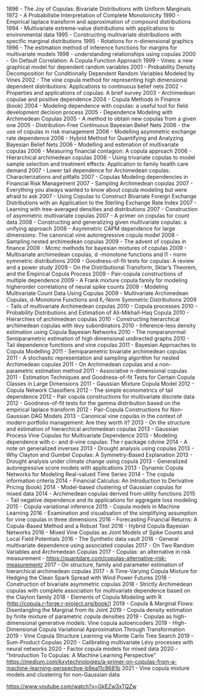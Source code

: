 1896 - The Joy of Copulas: Bivariate Distributions with Uniform Marginals
1972 - A Probabilistie Interpretation of Complete Monotonicity
1990 - Empirical laplace transform and approximation of compound distributions
1994 - Multivariate extreme-value distributions with applications to environmental data
1995 - Constructing multivariate distributions with specific marginal distributions
1995 - Rotations for n-dimensional graphics
1996 - The estimation method of inference functions for margins for multivariate models
1998 - understanding relationships using copulas
2000 - On Default Correlation: A Copula Function Approach
1999 - Vines: a new graphical model for dependent random variables
2001 - Probability Density Decomposition for Conditionally Dependent Random Variables Modeled by Vines
2002 - The vine copula method for representing high dimensional dependent distributions: Applications to continuous belief nets
2002 - Properties and applications of copulas: A brief survey
2003 - Archimedean copulae and positive dependence
2004 - Copula Methods in Finance (book)
2004 - Modeling dependence with copulas: a useful tool for field development decision process
2005 - Dependence Modeling with Archimedean Copulas
2005 - A method to obtain new copulas from a given one
2005 - Distribution-Free Continuous Bayesian Belief Nets
2006 - the use of copulas in risk management
2006 - Modelling asymmetric exchange rate dependence
2006 - Hybrid Method for Quantifying and Analyzing Bayesian Belief Nets
2006 - Modelling and estimation of multivariate copulas
2006 - Measuring financial contagion: A copula approach
2006 - Hierarchical archimedean copulas
2006 - Using trivariate copulas to model sample selection and treatment effects: Application to family health care demand
2007 - Lower tail dependence for Archimedean copulas: Characterizations and pitfalls
2007 - Copulas Modeling dependencies in Financial Risk Management
2007 - Sampling Archimedean copulas
2007 - Everything you always wanted to know about copula modeling but were afraid to ask
2007 - Using Copulas to Construct Bivariate Foreign Exchange Distributions with an Application to the Sterling Exchange Rate Index
2007 - Learning with tree-averaged densities and distributions
2007 - Construction of asymmetric multivariate copulas
2007 - A primer on copulas for count data
2008 - Constructing and generalizing given multivariate copulas: a unifying approach
2008 - Asymmetric CAPM dependence for large dimensions: The canonical vine autoregressive copula model
2008 - Sampling nested archimedean copulas
2009 - The advent of copulas in finance
2009 - Mcmc methods for bayesian mixtures of copulas
2009 - Multivariate archimedean copulas, d -monotone functions and l1 - norm symmetric distributions
2009 - Goodness-of-fit tests for copulas: A review and a power study
2009 - On the Distributional Transform, Sklar’s Theorem, and the Empirical Copula Process
2009 - Pair-copula constructions of multiple dependence
2009 - A Frank mixture copula family for modeling higherorder correlations of neural spike counts
2009 - Modeling Multivariate Count Data Using Copulas
2009 - Multivariate Archimedean Copulas, d-Monotone Functions and ℓ₁-Norm Symmetric Distributions
2009 - Tails of multivariate Archimedean copulas
2010 - Copula processes
2010 - Probability Distributions and Estimation of Ali-Mikhail-Haq Copula
2010 - Hierarchies of archimedean copulas
2010 - Constructing hierarchical archimedean copulas with lévy subordinators
2010 - Inference-less density estimation using Copula Bayesian Networks
2010 - The nonparanormal: Semiparametric estimation of high dimensional undirected graphs
2010 - Tail dependence functions and vine copulas
2011 - Bayesian Approaches to Copula Modelling
2011 - Semiparametric bivariate archimedean copulas
2011 - A stochastic representation and sampling algorithm for nested Archimedean copulas
2011 - On Archimedean copulas and a non-parametric estimation method
2011 - Associative n-dimensional copulas
2011 - Estimation Techniques and Goodness-of-fit Tests for Certain Copula Classes in Large Dimensions
2011 - Gaussian Mixture Copula Model
2012 - Copula Network Classifiers
2012 - The simple econometrics of tail dependence
2012 - Pair copula constructions for multivariate discrete data
2012 - Goodness-of-fit tests for the gamma distribution based on the empirical laplace transform
2012 - Pair-Copula Constructions for Non-Gaussian DAG Models
2013 - Canonical vine copulas in the context of modern portfolio management: Are they worth it?
2013 - On the structure and estimation of hierarchical archimedean copulas
2013 - Gaussian Process Vine Copulas for Multivariate Dependence
2013 - Modeling dependence with c- and d-vine copulas: The r package cdvine
2014 - A note on generalized inverses
2013 - Drought analysis using copulas
2013 - Why Clayton and Gumbel Copulas: A Symmetry-Based Explanation
2013 - Drought analysis under climate change using copula
2013 - Generalized autoregressive score models with applications
2013 - Dynamic Copula Networks for Modeling Real-valued Time Series
2014 - The copula information criteria
2014 - Financial Calculus: An Introduction to Derivative Pricing (book)
2014 - Model-based clustering of Gaussian copulas for mixed data
2014 - Archimedean copulas derived from utility functions
2015 - Tail negative dependence and its applications for aggregate loss modeling
2015 - Copula variational inference
2015 - Copula models in Machine Learning
2016 - Examination and visualisation of the simplifying assumption for vine copulas in three dimensions
2016 - Forecasting Financial Returns: A Copula-Based Method and a Robust Test
2016 - Hybrid Copula Bayesian Networks
2016 - Mixed Vine Copulas as Joint Models of Spike Counts and Local Field Potentials
2016 - The Synthetic data vault
2016 - General multivariate dependence using associated copulas
2017 - On Two Random Variables and Archimedean Copulas
2017 - Copulas: an alternative in risk measurement - https://quantdare.com/copulas-alternative-risk-measurement/
2017 - On structure, family and parameter estimation of hierarchical archimedean copulas
2017 - A Time-Varying Copula Mixture for Hedging the Clean Spark Spread with Wind Power Futures
2018 - Construction of bivariate asymmetric copulas
2018 - Strictly Archimedean copulas with complete  association for multivariate dependence  based on the Clayton family
2018 - Elements of Copula Modeling with R (http://copula.r-forge.r-project.org/book/)
2019 - Copula & Marginal Flows: Disentangling the Marginal from its Joint
2019 - Copula density estimation by finite mixture of parametric copula densities
2019 - Copulas as high-dimensional generative models: Vine copula autoencoders
2019 - High-Dimensional Copula Variational Approximation Through Transformation
2019 - Vine Copula Structure Learning via Monte Carlo Tree Search
2019 - Sum-Product Copulas
2020 - Calibrating multivariate Lévy processes with neural networks
2020 - Factor copula models for mixed data
2020 - "Introduction To Copulas: A Machine Learning Perspective" https://medium.com/kxytechnologies/a-primer-on-copulas-from-a-machine-learning-perspective-b9ea11c8681b
2021 - Vine copula mixture models and clustering for non-Gaussian data

https://www.youtube.com/watch?v=GkEZw3xTQZw